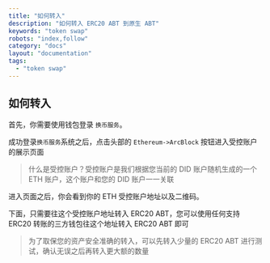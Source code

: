 ```yaml
---
title: "如何转入"
description: "如何转入 ERC20 ABT 到原生 ABT"
keywords: "token swap"
robots: "index,follow"
category: "docs"
layout: "documentation"
tags:
  - "token swap"
---
```


## 如何转入

首先，你需要使用钱包登录 `换币服务`。

成功登录`换币服务`系统之后，点击头部的 `Ethereum->ArcBlock` 按钮进入受控账户的展示页面

> 什么是受控账户？受控账户是我们根据您当前的 DID 账户随机生成的一个 ETH 账户，这个账户和您的 DID 账户一一关联

进入页面之后，你会看到你的 ETH 受控账户地址以及二维码。

下面，只需要往这个受控账户地址转入 ERC20 ABT，您可以使用任何支持 ERC20 转账的三方钱包往这个地址转入 ERC20 ABT 即可

> 为了取保您的资产安全准确的转入，可以先转入少量的 ERC20 ABT 进行测试，确认无误之后再转入更大额的数量


